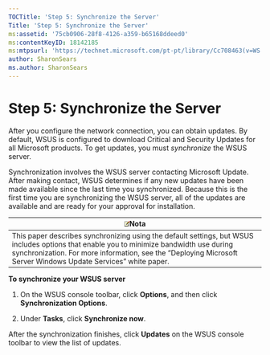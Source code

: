 ```yaml
---
TOCTitle: 'Step 5: Synchronize the Server'
Title: 'Step 5: Synchronize the Server'
ms:assetid: '75cb0906-28f8-4126-a359-b65168ddeed0'
ms:contentKeyID: 18142185
ms:mtpsurl: 'https://technet.microsoft.com/pt-pt/library/Cc708463(v=WS.10)'
author: SharonSears
ms.author: SharonSears
---
```


Step 5: Synchronize the Server
==============================

After you configure the network connection, you can obtain updates. By default, WSUS is configured to download Critical and Security Updates for all Microsoft products. To get updates, you must *synchronize* the WSUS server.

Synchronization involves the WSUS server contacting Microsoft Update. After making contact, WSUS determines if any new updates have been made available since the last time you synchronized. Because this is the first time you are synchronizing the WSUS server, all of the updates are available and are ready for your approval for installation.

| ![](/security-updates/images/Cc708463.note(WS.10).gif)Nota                                                                                                                                                                                      |
|------------------------------------------------------------------------------------------------------------------------------------------------------------------------------------------------------------------------------------------------------------|
| This paper describes synchronizing using the default settings, but WSUS includes options that enable you to minimize bandwidth use during synchronization. For more information, see the “Deploying Microsoft Server Windows Update Services” white paper. |

**To synchronize your WSUS server**
1.  On the WSUS console toolbar, click **Options**, and then click **Synchronization Options**.

2.  Under **Tasks**, click **Synchronize now**.

After the synchronization finishes, click **Updates** on the WSUS console toolbar to view the list of updates.
